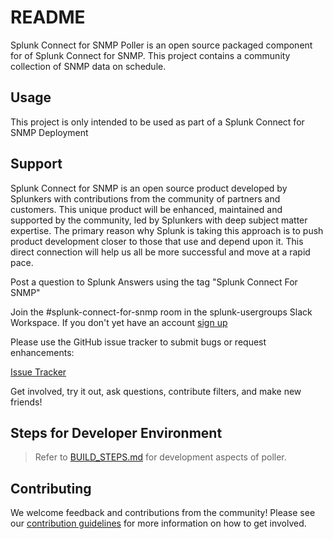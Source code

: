 # README

Splunk Connect for SNMP Poller is an open source packaged component for of Splunk Connect for SNMP.
This project contains a community collection of SNMP data on schedule.

## Usage

This project is only intended to be used as part of a Splunk Connect for SNMP Deployment

## Support

Splunk Connect for SNMP is an open source product developed by Splunkers with contributions from the 
community of partners and customers. This unique product will be enhanced, maintained and supported 
by the community, led by Splunkers with deep subject matter expertise. The primary reason why Splunk 
is taking this approach is to push product development closer to those that use and depend upon it. 
This direct connection will help us all be more successful and move at a rapid pace.

Post a question to Splunk Answers using the tag "Splunk Connect For SNMP"

Join the #splunk-connect-for-snmp room in the splunk-usergroups Slack Workspace. If you don't yet have an account [sign up](https://docs.splunk.com/Documentation/Community/1.0/community/Chat)

Please use the GitHub issue tracker to submit bugs or request enhancements: 

[Issue Tracker](https://github.com/splunk/splunk-connect-for-snmp-poller/issues)

Get involved, try it out, ask questions, contribute filters, and make new friends!

## Steps for Developer Environment

> Refer to [BUILD_STEPS.md](build.md) for development aspects of poller.
## Contributing

We welcome feedback and contributions from the community! Please see our [contribution guidelines](CONTRIBUTING.md) 
for more information on how to get involved.
